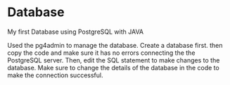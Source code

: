 # Database
My first Database using PostgreSQL with JAVA

Used the pg4admin to manage the database.
Create a database first.
then copy the code and make sure it has no errors connecting the the PostgreSQL server.
Then, edit the SQL statement to make changes to the database.
Make sure to  change the details of the database in the code to make the connection successful.
